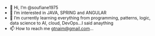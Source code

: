 - 👋 Hi, I’m @soufiane1975
- 👀 I’m interested in JAVA, SPRING and ANGULAR
- 🌱 I’m currently learning everything from programming, patterns, logic, data science to AI, cloud, DevOps...I said anaything
- 📫 How to reach me gtnaim@gmail.com...

<!---
soufiane1975/soufiane1975 is a ✨ special ✨ repository because its `README.md` (this file) appears on your GitHub profile.
You can click the Preview link to take a look at your changes.
--->
